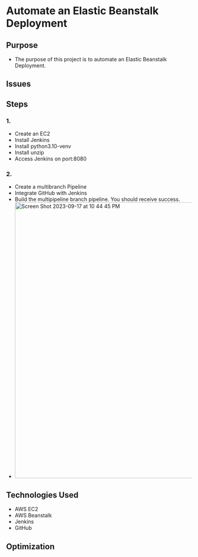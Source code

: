 # Automate an Elastic Beanstalk Deployment

## Purpose
* The purpose of this project is to automate an Elastic Beanstalk Deployment.

## Issues

## Steps

### 1.

* Create an EC2
* Install Jenkins
* Install python3.10-venv
* Install unzip
* Access Jenkins on port:8080

### 2.
* Create a multibranch Pipeline
* Integrate GitHub with Jenkins
* Build the multipipeline branch pipeline. You should receive success.
* <img width="749" alt="Screen Shot 2023-09-17 at 10 44 45 PM" src="https://github.com/DarrielleEvans/AutomateDeployment/assets/89504317/647efe71-0020-4202-a8e6-fcbfcc77c789">

## Technologies Used
* AWS EC2
* AWS Beanstalk
* Jenkins
* GitHub
## Optimization
